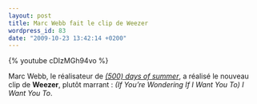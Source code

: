 ```yaml
---
layout: post
title: Marc Webb fait le clip de Weezer
wordpress_id: 83
date: "2009-10-23 13:42:14 +0200"
---
```


{% youtube cDIzMGh94vo %}

Marc Webb, le réalisateur de [_(500) days of summer_][i538], a réalisé le
nouveau clip de **Weezer**, plutôt marrant : _(If You’re Wondering If I Want You
To) I Want You To_.

[i538]: https://www.deadrooster.org/500-nicolas-et-max/
